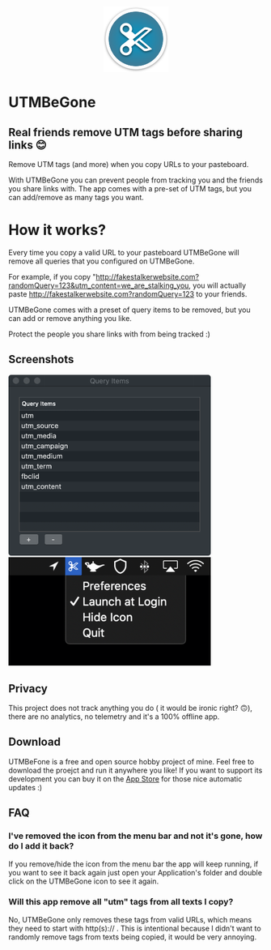 <p align="center">
  <img width="130" src="./images/icon.png"">
</p>


# UTMBeGone

## Real friends remove UTM tags before sharing links  😊

Remove UTM tags (and more) when you copy URLs to your pasteboard.

With UTMBeGone you can prevent people from tracking you and the friends you share links with. The app comes with a pre-set of UTM tags, but you can add/remove as many tags you want.

# How it works?
Every time you copy a valid URL to your pasteboard UTMBeGone will remove all queries that you configured on UTMBeGone. 

For example, if you copy "http://fakestalkerwebsite.com?randomQuery=123&utm_content=we_are_stalking_you, you will actually paste http://fakestalkerwebsite.com?randomQuery=123 to your friends.

UTMBeGone comes with a preset of query items to be removed, but you can add or remove anything you like.

Protect the people you share links with from being tracked :)


## Screenshots
<img src="./images/screenshot.png" width="400"> 

<img src="./images/screenshot2.png" width="400"> 



## Privacy
This project does not track anything you do ( it would be ironic right? 🙃), there are no analytics, no telemetry and it's a 100% offline app.

## Download
UTMBeFone is a free and open source hobby project of mine. Feel free to download the proejct and run it anywhere you like!
If you want to support its development you can buy it on the [App Store](https://apps.apple.com/us/app/utmbegone/id1530867730?mt=12) for those nice automatic updates :)

## FAQ

### I've removed the icon from the menu bar and not it's gone, how do I add it back?
If you remove/hide the icon from the menu bar the app will keep running, if you want to see it back again just open your Application's folder and double click on the UTMBeGone icon to see it again.

### Will this app remove all "utm" tags from all texts I copy?
No, UTMBeGone only removes these tags from valid URLs, which means they need to start with http(s):// . This is intentional because I didn't want to randomly remove tags from texts being copied, it would be very annoying.
